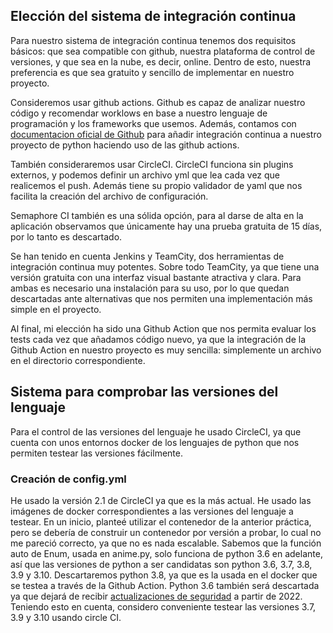 ## Elección del sistema de integración continua

Para nuestro sistema de integración continua tenemos dos requisitos básicos: que sea compatible con github, nuestra plataforma de control de versiones, y que sea en la nube, es decir, online. Dentro de esto, nuestra preferencia es que sea gratuito y sencillo de implementar en nuestro proyecto.

Consideremos usar github actions. Github es capaz de analizar nuestro código y recomendar worklows en base a nuestro lenguaje de programación y los frameworks que usemos. Además, contamos con [documentacion oficial de Github](https://docs.github.com/en/actions/automating-builds-and-tests/building-and-testing-python) para añadir integración continua a nuestro proyecto de python haciendo uso de las github actions. 

También consideraremos usar CircleCI. CircleCI funciona sin plugins externos, y podemos definir un archivo yml que lea cada vez que realicemos el push. Además tiene su propio validador de yaml que nos facilita la creación del archivo de configuración.

Semaphore CI también es una sólida opción, para al darse de alta en la aplicación observamos que únicamente hay una prueba gratuita de 15 días, por lo tanto es descartado.

Se han tenido en cuenta Jenkins y TeamCity, dos herramientas de integración continua muy potentes. Sobre todo TeamCity, ya que tiene una versión gratuita con una interfaz visual bastante atractiva y clara. Para ambas es necesario una instalación para su uso, por lo que quedan descartadas ante alternativas que nos permiten una implementación más simple en el proyecto.

Al final, mi elección ha sido una Github Action que nos permita evaluar los tests cada vez que añadamos código nuevo, ya que la integración de la Github Action en nuestro proyecto es muy sencilla: simplemente un archivo en el directorio correspondiente. 

## Sistema para comprobar las versiones del lenguaje

Para el control de las versiones del lenguaje he usado CircleCI, ya que cuenta con unos entornos docker de los lenguajes de python que nos permiten testear las versiones fácilmente.

### Creación de config.yml

He usado la versión 2.1 de CircleCI ya que es la más actual.
He usado las imágenes de docker correspondientes a las versiones del lenguaje a testear. En un inicio, planteé utilizar el contenedor de la anterior práctica, pero se debería de construir un contenedor por versión a probar, lo cual no me pareció correcto, ya que no es nada escalable.
Sabemos que la función auto de Enum, usada en anime.py, solo funciona de python 3.6 en adelante, así que las versiones de python a ser candidatas son python 3.6, 3.7, 3.8, 3.9 y 3.10. Descartaremos python 3.8, ya que es la usada en el docker que se testea a través de la Github Action. Python 3.6 también será descartada ya que dejará de recibir [actualizaciones de seguridad](https://endoflife.date/python) a partir de 2022. Teniendo esto en cuenta, considero conveniente testear las versiones 3.7, 3.9 y 3.10 usando circle CI.
